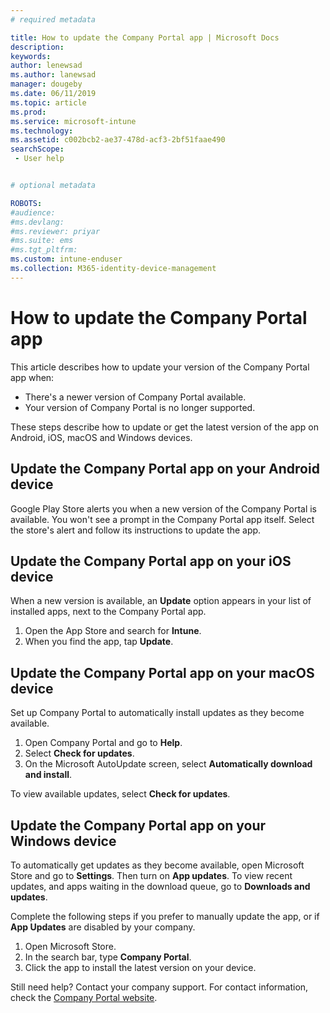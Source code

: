 ```yaml
---
# required metadata

title: How to update the Company Portal app | Microsoft Docs
description:
keywords:
author: lenewsad
ms.author: lanewsad
manager: dougeby
ms.date: 06/11/2019
ms.topic: article
ms.prod:
ms.service: microsoft-intune
ms.technology:
ms.assetid: c002bcb2-ae37-478d-acf3-2bf51faae490
searchScope:
 - User help


# optional metadata

ROBOTS:  
#audience:
#ms.devlang:
#ms.reviewer: priyar
#ms.suite: ems
#ms.tgt_pltfrm:
ms.custom: intune-enduser
ms.collection: M365-identity-device-management
---
```


# How to update the Company Portal app

This article describes how to update your version of the Company Portal app when:  
* There's a newer version of Company Portal available.
* Your version of Company Portal is no longer supported.

These steps describe how to update or get the latest version of the app on Android, iOS, macOS and Windows devices.    

## Update the Company Portal app on your Android device  

Google Play Store alerts you when a new version of the Company Portal is available. You won't see a prompt in the Company Portal app itself. Select the store's alert and follow its instructions to update the app. 

## Update the Company Portal app on your iOS device  

When a new version is available, an **Update** option appears in your list of installed apps, next to the Company Portal app.  

1. Open the App Store and search for **Intune**.  
2. When you find the app, tap **Update**.  

## Update the Company Portal app on your macOS device

Set up Company Portal to automatically install updates as they become available. 

1. Open Company Portal and go to **Help**. 
2. Select **Check for updates**. 
3. On the Microsoft AutoUpdate screen, select **Automatically download and install**. 

To view available updates, select **Check for updates**.  

## Update the Company Portal app on your Windows device
To automatically get updates as they become available, open Microsoft Store and go to  **Settings**. Then turn on **App updates**. To view recent updates, and apps waiting in the download queue, go to **Downloads and updates**.  

Complete the following steps if you prefer to manually update the app, or if **App Updates** are disabled by your company.  
1. Open Microsoft Store.
2. In the search bar, type **Company Portal**.
3. Click the app to install the latest version on your device. 


Still need help? Contact your company support. For contact information, check the [Company Portal website](https://go.microsoft.com/fwlink/?linkid=2010980).
